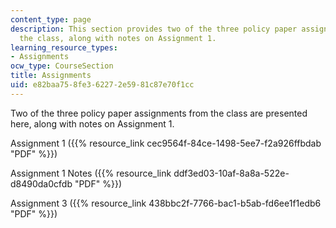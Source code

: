 ```yaml
---
content_type: page
description: This section provides two of the three policy paper assignments from
  the class, along with notes on Assignment 1.
learning_resource_types:
- Assignments
ocw_type: CourseSection
title: Assignments
uid: e82baa75-8fe3-6227-2e59-81c87e70f1cc
---
```


Two of the three policy paper assignments from the class are presented here, along with notes on Assignment 1.

Assignment 1 ({{% resource_link cec9564f-84ce-1498-5ee7-f2a926ffbdab "PDF" %}})

Assignment 1 Notes ({{% resource_link ddf3ed03-10af-8a8a-522e-d8490da0cfdb "PDF" %}})

Assignment 3 ({{% resource_link 438bbc2f-7766-bac1-b5ab-fd6ee1f1edb6 "PDF" %}})